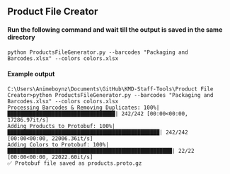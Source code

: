## Product File Creator

#### Run the following command and wait till the output is saved in the same directory

```
python ProductsFileGenerator.py --barcodes "Packaging and Barcodes.xlsx" --colors colors.xlsx
```

#### Example output
```
C:\Users\Animeboynz\Documents\GitHub\KMD-Staff-Tools\Product File Creator>python ProductsFileGenerator.py --barcodes "Packaging and Barcodes.xlsx" --colors colors.xlsx
Processing Barcodes & Removing Duplicates: 100%|██████████████████████████████████| 242/242 [00:00<00:00, 17286.97it/s]
Adding Products to Protobuf: 100%|████████████████████████████████████████████████| 242/242 [00:00<00:00, 22006.36it/s]
Adding Colors to Protobuf: 100%|████████████████████████████████████████████████████| 22/22 [00:00<00:00, 22022.60it/s]
✅ Protobuf file saved as products.proto.gz
```